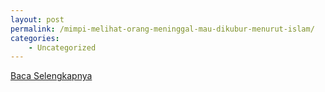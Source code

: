 ```yaml
---
layout: post
permalink: /mimpi-melihat-orang-meninggal-mau-dikubur-menurut-islam/
categories:
    - Uncategorized
---
```


[Baca Selengkapnya](/05)